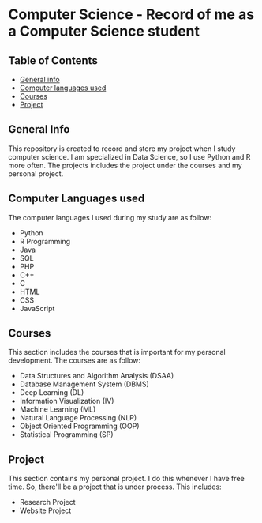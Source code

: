# Computer Science - Record of me as a Computer Science student

## Table of Contents
* [General info](#general-info)
* [Computer languages used](#computer-languages-used)
* [Courses](#courses)
* [Project](#project)

## General Info
This repository is created to record and store my project when I study computer science. I am specialized in Data Science, so I use Python and R more often.
The projects includes the project under the courses and my personal project.

## Computer Languages used
The computer languages I used during my study are as follow:
- Python
- R Programming
- Java
- SQL
- PHP
- C++
- C
- HTML
- CSS
- JavaScript

## Courses
This section includes the courses that is important for my personal development. The courses are as follow:
- Data Structures and Algorithm Analysis (DSAA)
- Database Management System (DBMS)
- Deep Learning (DL)
- Information Visualization (IV)
- Machine Learning (ML)
- Natural Language Processing (NLP)
- Object Oriented Programming (OOP)
- Statistical Programming (SP)

## Project
This section contains my personal project. I do this whenever I have free time. So, there'll be a project that is under process. This includes:
- Research Project
- Website Project
